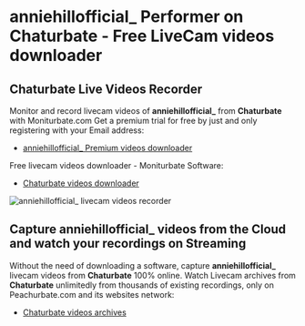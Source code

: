 # anniehillofficial_ Performer on Chaturbate - Free LiveCam videos downloader

## Chaturbate Live Videos Recorder

Monitor and record livecam videos of **anniehillofficial_** from **Chaturbate** with Moniturbate.com
Get a premium trial for free by just and only registering with your Email address:
* [anniehillofficial_ Premium videos downloader](https://moniturbate.com/request-demo-licence-key.html)

Free livecam videos downloader - Moniturbate Software:
* [Chaturbate videos downloader](https://moniturbate.com/moniturbate-download-software.html)

![anniehillofficial_ livecam videos recorder](https://peachurnet.com/templates/moniturbate-software.png)


## Capture anniehillofficial_ videos from the Cloud and watch your recordings on Streaming

Without the need of downloading a software, capture **anniehillofficial_** livecam videos from **Chaturbate** 100% online.
Watch Livecam archives from **Chaturbate** unlimitedly from thousands of existing recordings, only on Peachurbate.com and its websites network:
* [Chaturbate videos archives](https://peachurnet.com/)